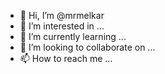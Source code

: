 - 👋 Hi, I’m @mrmelkar
- 👀 I’m interested in ...
- 🌱 I’m currently learning ...
- 💞️ I’m looking to collaborate on ...
- 📫 How to reach me ...

<!---
mrmelkar/mrmelkar is a ✨ special ✨ repository because its `README.md` (this file) appears on your GitHub profile.
You can click the Preview link to take a look at your changes.
--->
